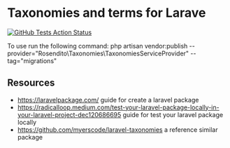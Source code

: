 # Taxonomies and terms for Larave
[![GitHub Tests Action Status](https://img.shields.io/github/workflow/status/:vendor_slug/:package_slug/run-tests?label=tests)](https://github.com/Rosendito/laravel-taxonomies/actions?query=workflow%3Arun-tests+branch%3Amaster)

To use run the following command:
php artisan vendor:publish --provider="Rosendito\Taxonomies\TaxonomiesServiceProvider" --tag="migrations"

## Resources
- https://laravelpackage.com/ guide for create a laravel package
- https://radicalloop.medium.com/test-your-laravel-package-locally-in-your-laravel-project-dec120686695 guide for test your laravel package locally
- https://github.com/myerscode/laravel-taxonomies a reference similar package
